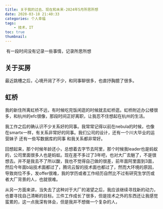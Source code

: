 ```yaml
---
title: 关于我的过去、现在和未来-2024年5月所思所想
date: 2020-03-18 21:40:33
categories: 个人幸福
tags:
    - 技术，IT
toc: true
thumbnail: 
---
```


​    有一段时间没有记录一些事情，记录所思所想

<!--more-->

## 关于买房

最近跳槽之后，心境开阔了不少，和同事聊很多，也直抒胸臆了很多。



## 虹桥

我的新住所离虹桥不远，有时候吃完饭闲逛的时候就去虹桥逛。虹桥附近办公楼很多，和杭州的efc很像，那段时间正好离职，让我忍不住想起在杭州的生活。

我工作之后的确认识不少关系好的同事。我常常记得以前在nebula的时候，也像在smartx一样，有关系非常好的同事。我们公司的设计，还有一个川大毕业的运营妹子  还有一些写数据库的同事 和我关系都非常好。

回想起来，那个时候年龄还小，总想着去字节去阿里，那个时候我leader也是蚂蚁的，公司里面很多人也是蚂蚁。现在差不多过了3年吧，也对大厂去魅了，不是很想去。并不是我去不了所以酸，我也不觉得自己做的很差，前年面阿里面到3面，然后今年面b站技术面都过了，腾讯云智的技术面也都过了，然而大环境的原因，导致岗位不多，发offer很难，我的学历或者工作经历自然比不过有研究生学历或者大厂背景的人，也就很难。

从另一方面来讲，当失去了这种对于大厂的渴望之后，我应该继续寻找新的动力，也要寻找自己清晰的目标。三件工作成长了很多，但是技术之外的东西还让我感觉蛮累的，这一点我深有体会，但是我并不想做一个复杂的人，



